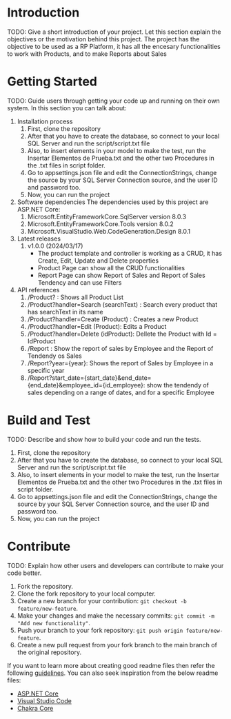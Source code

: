 # Introduction 
TODO: Give a short introduction of your project. Let this section explain the objectives or the motivation behind this project. 
The project has the objective to be used as a RP Platform, it has all the encesary functionalities to work with Products, and to make Reports about Sales

# Getting Started
TODO: Guide users through getting your code up and running on their own system. In this section you can talk about:
1.	Installation process
	1. First, clone the repository
	2. After that you have to create the database, so connect to your local SQL Server and run the script/script.txt file
	3. Also, to insert elements in your model to make the test, run the Insertar Elementos de Prueba.txt and the other two Procedures in the .txt files in script folder.
	4. Go to appsettings.json file and edit the ConnectionStrings, change the source by your SQL Server Connection source, and the user ID and password too.
	5. Now, you can run the project
2.	Software dependencies
	The dependencies used by this project are ASP.NET Core:
	1. Microsoft.EntityFrameworkCore.SqlServer version 8.0.3
	2. Microsoft.EntityFrameworkCore.Tools version 8.0.2
	3. Microsoft.VisualStudio.Web.CodeGeneration.Design 8.0.1
3.	Latest releases
	1.  v1.0.0 (2024/03/17)
		- The product template and controller is working as a CRUD, it has Create, Edit, Update and Delete properties
		- Product Page can show all the CRUD functionalities
		- Report Page can show Report of Sales and Report of Sales Tendency and can use Filters
4.	API references
	1. /Product? : Shows all Product List
	2. /Product?handler=Search (searchText) : Search every product that has searchText in its name
	3. /Product?handler=Create (Product) : Creates a new Product
	4. /Product?handler=Edit (Product): Edits a Product
	5. /Product?handler=Delete (idProduct): Dellete the Product with Id = IdProduct
	6. /Report : Show the report of sales by Employee and the Report of Tendendy os Sales
	7. /Report?year={year}: Shows the report of Sales by Employee in a specific year
	8. /Report?start_date={start_date}&end_date={end_date}&employee_id={id_employee}: show the tendendy of sales depending on a range of dates, and for a specific Employee

# Build and Test
TODO: Describe and show how to build your code and run the tests. 
1. First, clone the repository
2. After that you have to create the database, so connect to your local SQL Server and run the script/script.txt file
3. Also, to insert elements in your model to make the test, run the Insertar Elementos de Prueba.txt and the other two Procedures in the .txt files in script folder.
4. Go to appsettings.json file and edit the ConnectionStrings, change the source by your SQL Server Connection source, and the user ID and password too.
5. Now, you can run the project

# Contribute
TODO: Explain how other users and developers can contribute to make your code better. 
1. Fork the repository.
2. Clone the fork repository to your local computer.
3. Create a new branch for your contribution: `git checkout -b feature/new-feature`.
4. Make your changes and make the necessary commits: `git commit -m "Add new functionality"`.
5. Push your branch to your fork repository: `git push origin feature/new-feature`.
6. Create a new pull request from your fork branch to the main branch of the original repository.


If you want to learn more about creating good readme files then refer the following [guidelines](https://docs.microsoft.com/en-us/azure/devops/repos/git/create-a-readme?view=azure-devops). You can also seek inspiration from the below readme files:
- [ASP.NET Core](https://github.com/aspnet/Home)
- [Visual Studio Code](https://github.com/Microsoft/vscode)
- [Chakra Core](https://github.com/Microsoft/ChakraCore)